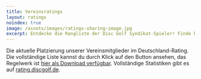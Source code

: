 ```yaml
---
title: Vereinsratings
layout: ratings
noindex: true
image: /assets/images/ratings-sharing-image.jpg
excerpt: Entdecke die Rangliste der Disc Golf Syndikat-Spieler! Finde heraus, wer die Highlights in unserem Club setzt und verfolge den Fortschritt deiner Lieblingsspieler. Alles, was du über die Mitglieder des Disc Golf Syndikat wissen musst, findest du hier.
---
```


Die aktuelle Platzierung unserer Vereinsmitglieder im Deutschland-Rating. Die vollständige Liste kannst du durch Klick auf den Button ansehen, das Regelwerk ist [hier als Download verfügbar](https://www.discgolf.de/wp-content/uploads/2023/08/20230815-d-rating-regelwerk-v7.pdf). Vollständige Statistiken gibt es auf [rating.discgolf.de](https://rating.discgolf.de).
